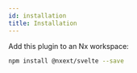 ```yaml
---
id: installation
title: Installation
---
```


Add this plugin to an Nx workspace:

```bash npm2yarn
npm install @nxext/svelte --save
```

